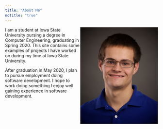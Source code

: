 ```yaml
---
title: "About Me"
notitle: "true"
---
```


<img align="right" src="Timothy.Steward.jpg" width="256px">
I am a student at Iowa State University pursing a degree in Computer Engineering,
graduating in Spring 2020. This site contains some examples of projects I have
worked on during my time at Iowa State University.

After graduation in May 2020, I plan to pursue employment doing software development. I hope to work doing something I enjoy well gaining experience in software development.
